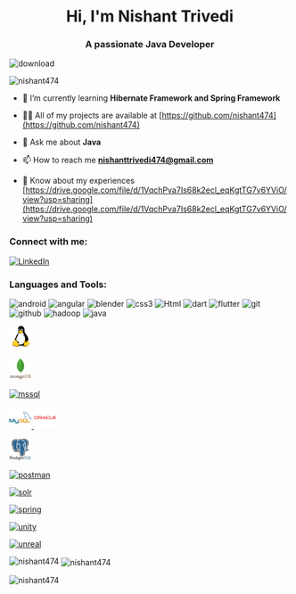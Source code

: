 <h1 align="center">Hi, I'm Nishant Trivedi</h1>
<h3 align="center">A passionate Java Developer</h3>

![download](https://github.com/nishant474/nishant474/assets/80538677/bc4ef5d1-e7d4-4ec8-9fb0-770d245779cf)
<p align="left"> <img src="https://komarev.com/ghpvc/?username=nishant474&label=Profile%20views&color=0e75b6&style=flat" alt="nishant474" /> </p>

- 🌱 I’m currently learning **Hibernate Framework and Spring Framework**

- 👨‍💻 All of my projects are available at [https://github.com/nishant474](https://github.com/nishant474)

- 💬 Ask me about **Java**

- 📫 How to reach me **nishanttrivedi474@gmail.com**

- 📄 Know about my experiences [https://drive.google.com/file/d/1VqchPva7Is68k2ecl_eqKgtTG7v6YViO/view?usp=sharing](https://drive.google.com/file/d/1VqchPva7Is68k2ecl_eqKgtTG7v6YViO/view?usp=sharing)

<h3 align="left">Connect with me:</h3>
<p align="left">

[![LinkedIn](https://img.shields.io/badge/LinkedIn-0077B5?style=flat&logo=LinkedIn&logoColor=white&link=https://www.linkedin.com/in/nishant-trivedi-%F0%9F%87%AE%F0%9F%87%B3-490590175//)](https://www.linkedin.com/in/nishant-trivedi-%F0%9F%87%AE%F0%9F%87%B3-490590175//)

</p>

<h3 align="left">Languages and Tools:</h3>
<p align="left"> 

<img class="devsite-landing-row-header-icon" alt="android" src="https://developer.android.com/static/images/logos/android.svg?dcb_=0.6768581523441926" srcset="" width="40" height="40">

<img src="https://angular.io/assets/images/logos/angular/angular.svg" alt="angular" width="40" height="40"/> 
  
<img src="https://download.blender.org/branding/community/blender_community_badge_white.svg" alt="blender" width="40" height="40"/>

<img src="https://diziglobalsolution.com/wp-content/uploads/2023/04/logo-css-3-1536.png" alt="css3" width="40" height="40"/>

<img src="https://rapidapi.com/blog/wp-content/uploads/2018/06/logo-2582748_640.png" alt="Html" width="40" height="40"/>

<img src="https://www.vectorlogo.zone/logos/dartlang/dartlang-icon.svg" alt="dart" width="40" height="40"/>
  
<img src="https://www.vectorlogo.zone/logos/flutterio/flutterio-icon.svg" alt="flutter" width="40" height="40"/>

<img src="https://www.vectorlogo.zone/logos/git-scm/git-scm-icon.svg" alt="git" width="40" height="40"/>

<img src="https://bitperfect.at/assets/blog-images/Headerbild-Was-ist-GitHub-v2.png" alt="github" width="55" height="40"/>

<img src="https://www.vectorlogo.zone/logos/apache_hadoop/apache_hadoop-icon.svg" alt="hadoop" width="40" height="40"/> 

<img src="https://banner2.cleanpng.com/20181122/krs/kisspng-java-programming-language-selenium-computer-softwa-july-2-16-halab-4-dev-5bf78387a7bb41.028192901542947719687.jpg" alt="java" width="75" height="40"/>
  
  <a href="https://www.linux.org/" target="_blank" rel="noreferrer"> <img src="https://raw.githubusercontent.com/devicons/devicon/master/icons/linux/linux-original.svg" alt="linux" width="40" height="40"/> </a> 
  
  <a href="https://www.mongodb.com/" target="_blank" rel="noreferrer"> <img src="https://raw.githubusercontent.com/devicons/devicon/master/icons/mongodb/mongodb-original-wordmark.svg" alt="mongodb" width="40" height="40"/> </a> 
  
  <a href="https://www.microsoft.com/en-us/sql-server" target="_blank" rel="noreferrer"> <img src="https://www.svgrepo.com/show/303229/microsoft-sql-server-logo.svg" alt="mssql" width="40" height="40"/> </a> 
  
  <a href="https://www.mysql.com/" target="_blank" rel="noreferrer"> <img src="https://raw.githubusercontent.com/devicons/devicon/master/icons/mysql/mysql-original-wordmark.svg" alt="mysql" width="40" height="40"/> </a> 
  <a href="https://www.oracle.com/" target="_blank" rel="noreferrer"> <img src="https://raw.githubusercontent.com/devicons/devicon/master/icons/oracle/oracle-original.svg" alt="oracle" width="40" height="40"/> </a> 
  
  <a href="https://www.postgresql.org" target="_blank" rel="noreferrer"> <img src="https://raw.githubusercontent.com/devicons/devicon/master/icons/postgresql/postgresql-original-wordmark.svg" alt="postgresql" width="40" height="40"/> </a> 
  
  <a href="https://postman.com" target="_blank" rel="noreferrer"> <img src="https://www.vectorlogo.zone/logos/getpostman/getpostman-icon.svg" alt="postman" width="40" height="40"/> </a> 
  
  <a href="https://lucene.apache.org/solr/" target="_blank" rel="noreferrer"> <img src="https://www.vectorlogo.zone/logos/apache_solr/apache_solr-icon.svg" alt="solr" width="40" height="40"/> </a> 
  
  <a href="https://spring.io/" target="_blank" rel="noreferrer"> <img src="https://www.vectorlogo.zone/logos/springio/springio-icon.svg" alt="spring" width="40" height="40"/> </a> 
  
  <a href="https://unity.com/" target="_blank" rel="noreferrer"> <img src="https://www.vectorlogo.zone/logos/unity3d/unity3d-icon.svg" alt="unity" width="40" height="40"/> </a> 
  
  <a href="https://unrealengine.com/" target="_blank" rel="noreferrer"> <img src="https://raw.githubusercontent.com/kenangundogan/fontisto/036b7eca71aab1bef8e6a0518f7329f13ed62f6b/icons/svg/brand/unreal-engine.svg" alt="unreal" width="40" height="40"/> </a> </p>

<p><img align="left" src="https://github-readme-stats.vercel.app/api/top-langs?username=nishant474&show_icons=true&locale=en&layout=compact" alt="nishant474" /></p>

<p>&nbsp;<img align="center" src="https://github-readme-stats.vercel.app/api?username=nishant474&show_icons=true&locale=en" alt="nishant474" /></p>

<p><img align="center" src="https://github-readme-streak-stats.herokuapp.com/?user=nishant474&" alt="nishant474" /></p>
